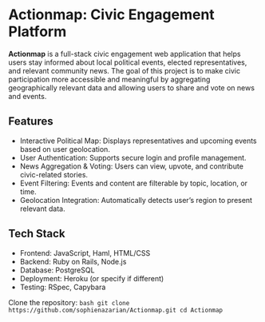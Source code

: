 # Actionmap: Civic Engagement Platform

**Actionmap** is a full-stack civic engagement web application that helps users stay informed about local political events, elected representatives, and relevant community news. The goal of this project is to make civic participation more accessible and meaningful by aggregating geographically relevant data and allowing users to share and vote on news and events.

## Features

- Interactive Political Map: Displays representatives and upcoming events based on user geolocation.
- User Authentication: Supports secure login and profile management.
- News Aggregation & Voting: Users can view, upvote, and contribute civic-related stories.
- Event Filtering: Events and content are filterable by topic, location, or time.
- Geolocation Integration: Automatically detects user’s region to present relevant data.

## Tech Stack

- Frontend: JavaScript, Haml, HTML/CSS
- Backend: Ruby on Rails, Node.js
- Database: PostgreSQL
- Deployment: Heroku (or specify if different)
- Testing: RSpec, Capybara

Clone the repository:
    ```bash
    git clone https://github.com/sophienazarian/Actionmap.git
    cd Actionmap
    ```
